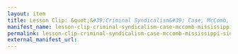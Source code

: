 ```yaml
---
layout: item
title: Lesson Clip: &quot;&#39;Criminal Syndicalism&#39; Case, McComb, Mississippi (Side 1)&quot;
manifest_name: lesson-clip-criminal-syndicalism-case-mccomb-mississippi-side-1-
permalink: lesson-clip-criminal-syndicalism-case-mccomb-mississippi-side-1-/
external_manifest_url: 
---
```

<!-- Add an essay or interpretive material below this line,
using HTML or markdown.  Do not modify this file above this line -->
